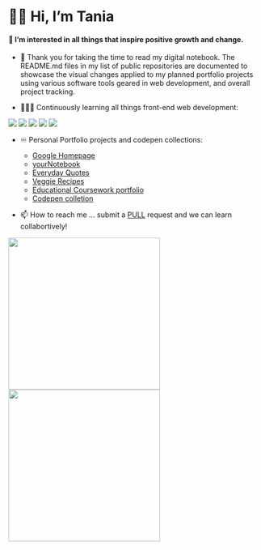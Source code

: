 # 👋🏽 Hi, I’m Tania

#### 📔 I’m interested in all things that inspire positive growth and change.

- 📓  Thank you for taking the time to read my digital notebook. 
The README.md files in my list of public repositories are documented to showcase the visual changes applied to my planned portfolio projects using various software tools geared in web development, and overall project tracking.

- 👩🏽‍🏫  Continuously learning all things front-end web development:

<img src="https://img.shields.io/badge/HTML5-E34F26?style=for-the-badge&logo=html5&logoColor=white" /> <img src="https://img.shields.io/badge/CSS3-1572B6?style=for-the-badge&logo=css3&logoColor=white" />  <img src="https://img.shields.io/badge/JavaScript-323330?style=for-the-badge&logo=javascript&logoColor=F7DF1E" /> <img src="https://img.shields.io/badge/Babel-F9DC3E?style=for-the-badge&logo=babel&logoColor=white" /> <img src="https://img.shields.io/badge/Markdown-000000?style=for-the-badge&logo=markdown&logoColor=white" /> 
<br>
- ♾️  Personal Portfolio projects and codepen collections: 
  - [Google Homepage](https://twodunlami.github.io/SearchClone/) 
  - [yourNotebook](https://twodunlami.github.io/yourNotebook/)
  - [Everyday Quotes](https://github.com/TWOdunlami/PerspectiveQuotes) 
  - [Veggie Recipes](https://github.com/TWOdunlami/Odin-Veggie-Recipes)
  - [Educational Coursework portfolio](https://twar-portfolio.netlify.app/)
  - [Codepen colletion](https://codepen.io/collection/dbvKdj)


- 📫  How to reach me ... submit a [PULL](https://github.com/TWOdunlami) request and we can learn collabortively!

<img width='300' src="https://github-readme-stats.vercel.app/api/top-langs/?username=TWOdunlami" />
<img width='300' src="https://github-readme-stats.vercel.app/api?username=TWOdunlami" />
<!---
TWOdunlami/TWOdunlami is a ✨ special ✨ repository because its `README.md` (this file) appears on your GitHub profile.
You can click the Preview link to take a look at your changes.
--->
